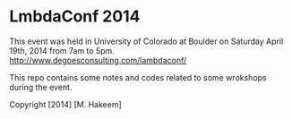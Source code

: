 LmbdaConf 2014
==============

This event was held in University of Colorado at Boulder on Saturday April 19th, 2014 from 7am to 5pm. http://www.degoesconsulting.com/lambdaconf/

This repo contains some notes and codes related to some wrokshops during the event.

Copyright [2014] [M. Hakeem]
